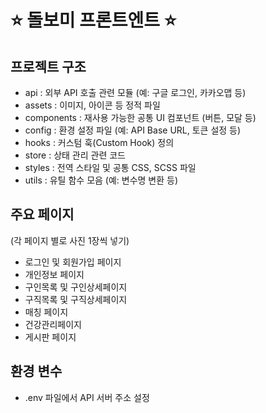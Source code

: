 # ⭐️ 돌보미 프론트엔트 ⭐️

## 프로젝트 구조
- api : 외부 API 호출 관련 모듈 (예: 구글 로그인, 카카오맵 등)
- assets : 이미지, 아이콘 등 정적 파일
- components : 재사용 가능한 공통 UI 컴포넌트 (버튼, 모달 등)
- config : 환경 설정 파일 (예: API Base URL, 토큰 설정 등)
- hooks :  커스텀 훅(Custom Hook) 정의 
- store : 상태 관리 관련 코드
- styles : 전역 스타일 및 공통 CSS, SCSS 파일
- utils : 유틸 함수 모음 (예: 변수명 변환 등)

## 주요 페이지 
(각 페이지 별로 사진 1장씩 넣기)
- 로그인 및 회원가입 페이지
- 개인정보 페이지
- 구인목록 및 구인상세페이지
- 구직목록 및 구직상세페이지
- 매칭 페이지
- 건강관리페이지
- 게시판 페이지

## 환경 변수
- .env 파일에서 API 서버 주소 설정
